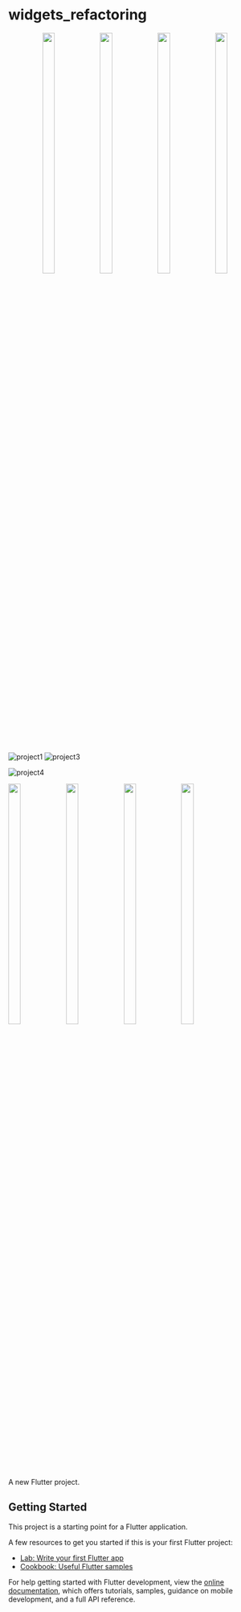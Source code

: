 # widgets_refactoring

<p align="center">
  <img src = "https://github.com/mayuuu05/ui_small_parts/assets/149376263/e4b0089f-6b3d-4422-95de-bdea4fc7f9da" width=22% height=35% >
   <img src = "https://github.com/mayuuu05/ui_small_parts/assets/149376263/63d1777e-7301-4858-ae34-b91144f7e4dc " width=22% height=35% >
   <img src = "https://github.com/mayuuu05/ui_small_parts/assets/149376263/8c9e1c66-cc23-4f2c-8a3f-e8b56558161e" width=22% height=35% >
   <img src = "https://github.com/mayuuu05/ui_small_parts/assets/149376263/5a4b0aba-be19-4103-90df-d8e853823ed4" width=22% height=35% >
<br>
  <br>
  </br>
</br>

![project1]()
![project3]()

![project4]()

  
   <img src = "https://github.com/mayuuu05/ui_small_parts/assets/149376263/72d95fcd-ab12-49db-9fd6-3ce9d5d7edd7       " width=22% height=35% >
   <img src = "https://github.com/mayuuu05/ui_small_parts/assets/149376263/5a41284a-bca0-482e-940e-80647e7c4280       " width=22% height=35% >
   <img src = "https://github.com/mayuuu05/ui_small_parts/assets/149376263/d9379c94-5880-4cff-a4c4-592d7b866ee2    " width=22% height=35% >
   <img src = "https://github.com/mayuuu05/ui_small_parts/assets/149376263/275de905-ad8c-4cc8-ae0d-d0927728bec0    " width=22% height=35% >

</p>

A new Flutter project.

## Getting Started

This project is a starting point for a Flutter application.

A few resources to get you started if this is your first Flutter project:

- [Lab: Write your first Flutter app](https://docs.flutter.dev/get-started/codelab)
- [Cookbook: Useful Flutter samples](https://docs.flutter.dev/cookbook)

For help getting started with Flutter development, view the
[online documentation](https://docs.flutter.dev/), which offers tutorials,
samples, guidance on mobile development, and a full API reference.
